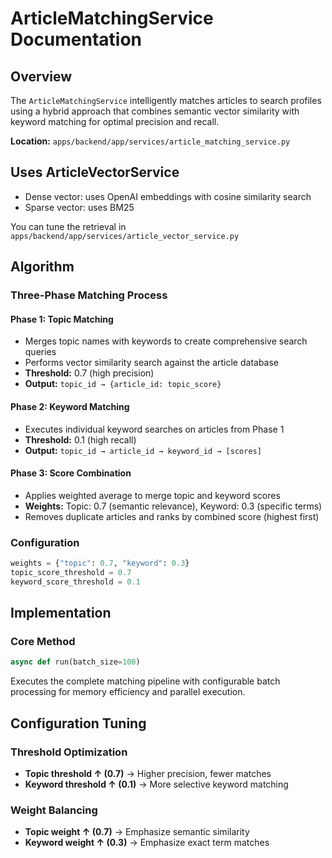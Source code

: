 # ArticleMatchingService Documentation

## Overview

The `ArticleMatchingService` intelligently matches articles to search profiles using a hybrid approach that combines semantic vector similarity with keyword matching for optimal precision and recall.

**Location:** `apps/backend/app/services/article_matching_service.py`

## Uses ArticleVectorService

- Dense vector: uses OpenAI embeddings with cosine similarity search
- Sparse vector: uses BM25

You can tune the retrieval in `apps/backend/app/services/article_vector_service.py`

## Algorithm

### Three-Phase Matching Process

#### Phase 1: Topic Matching

- Merges topic names with keywords to create comprehensive search queries
- Performs vector similarity search against the article database
- **Threshold:** 0.7 (high precision)
- **Output:** `topic_id → {article_id: topic_score}`

#### Phase 2: Keyword Matching

- Executes individual keyword searches on articles from Phase 1
- **Threshold:** 0.1 (high recall)
- **Output:** `topic_id → article_id → keyword_id → [scores]`

#### Phase 3: Score Combination

- Applies weighted average to merge topic and keyword scores
- **Weights:** Topic: 0.7 (semantic relevance), Keyword: 0.3 (specific terms)
- Removes duplicate articles and ranks by combined score (highest first)

### Configuration

```python
weights = {"topic": 0.7, "keyword": 0.3}
topic_score_threshold = 0.7
keyword_score_threshold = 0.1
```

## Implementation

### Core Method

```python
async def run(batch_size=100)
```

Executes the complete matching pipeline with configurable batch processing for memory efficiency and parallel execution.

## Configuration Tuning

### Threshold Optimization

- **Topic threshold ↑ (0.7)** → Higher precision, fewer matches
- **Keyword threshold ↑ (0.1)** → More selective keyword matching

### Weight Balancing

- **Topic weight ↑ (0.7)** → Emphasize semantic similarity
- **Keyword weight ↑ (0.3)** → Emphasize exact term matches
